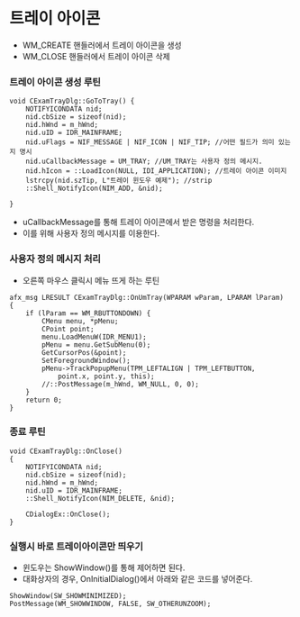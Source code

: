 # 트레이 아이콘

* WM_CREATE 핸들러에서 트레이 아이콘을 생성
* WM_CLOSE 핸들러에서 트레이 아이콘 삭제

### 트레이 아이콘 생성 루틴  

```
void CExamTrayDlg::GoToTray() {
	NOTIFYICONDATA nid;
	nid.cbSize = sizeof(nid);
	nid.hWnd = m_hWnd;
	nid.uID = IDR_MAINFRAME;
	nid.uFlags = NIF_MESSAGE | NIF_ICON | NIF_TIP; //어떤 필드가 의미 있는지 명시
	nid.uCallbackMessage = UM_TRAY; //UM_TRAY는 사용자 정의 메시지.
	nid.hIcon = ::LoadIcon(NULL, IDI_APPLICATION); //트레이 아이콘 이미지
	lstrcpy(nid.szTip, L"트레이 윈도우 예제"); //strip
	::Shell_NotifyIcon(NIM_ADD, &nid);

}
```

* uCallbackMessage를 통해 트레이 아이콘에서 받은 명령을 처리한다.
* 이를 위해 사용자 정의 메시지를 이용한다.

### 사용자 정의 메시지 처리
* 오른쪽 마우스 클릭시 메뉴 뜨게 하는 루틴  

```
afx_msg LRESULT CExamTrayDlg::OnUmTray(WPARAM wParam, LPARAM lParam)
{
	if (lParam == WM_RBUTTONDOWN) {
		CMenu menu, *pMenu;
		CPoint point;
		menu.LoadMenuW(IDR_MENU1);
		pMenu = menu.GetSubMenu(0);
		GetCursorPos(&point);
		SetForegroundWindow();
		pMenu->TrackPopupMenu(TPM_LEFTALIGN | TPM_LEFTBUTTON,
			point.x, point.y, this);
		//::PostMessage(m_hWnd, WM_NULL, 0, 0);
	}
	return 0;
}
```

### 종료 루틴

```
void CExamTrayDlg::OnClose()
{
	NOTIFYICONDATA nid;
	nid.cbSize = sizeof(nid);
	nid.hWnd = m_hWnd;
	nid.uID = IDR_MAINFRAME;
	::Shell_NotifyIcon(NIM_DELETE, &nid);

	CDialogEx::OnClose();
}
```

### 실행시 바로 트레이아이콘만 띄우기

* 윈도우는 ShowWindow()를 통해 제어하면 된다.
* 대화상자의 경우, OnInitialDialog()에서 아래와 같은 코드를 넣어준다.

```
ShowWindow(SW_SHOWMINIMIZED);
PostMessage(WM_SHOWWINDOW, FALSE, SW_OTHERUNZOOM);
```
